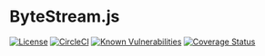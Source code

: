 # ByteStream.js

[![License](https://img.shields.io/badge/license-MIT-green.svg?style=flat)](https://github.com/PeculiarVentures/ByteStream.js/blob/master/LICENSE) [![CircleCI](https://circleci.com/gh/PeculiarVentures/ByteStream.js.svg?style=svg)](https://circleci.com/gh/PeculiarVentures/ByteStream.js) [![Known Vulnerabilities](https://snyk.io/test/github/PeculiarVentures/ByteStream.js/badge.svg)](https://snyk.io/test/github/PeculiarVentures/ByteStream.js) [![Coverage Status](https://coveralls.io/repos/github/PeculiarVentures/ByteStream.js/badge.svg?t=zjnJTs)](https://coveralls.io/github/PeculiarVentures/ByteStream.js)